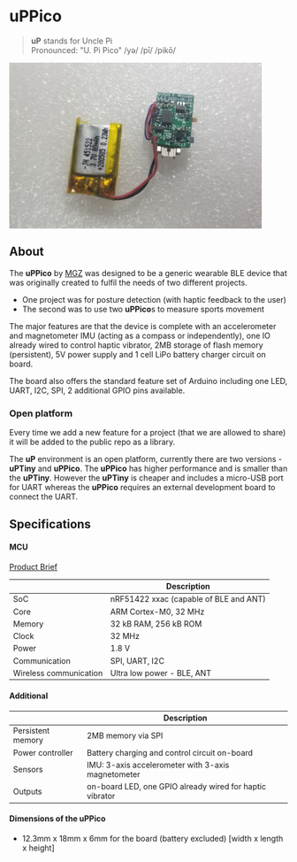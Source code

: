 # uPPico 
> **uP** stands for Uncle Pi <br />
> Pronounced: "U. Pi Pico"  /yə/ /pī/ /pikō/ 

<img alt="Photo of a uPPico connnected to a battery" src="https://raw.githubusercontent.com/MGZ-LLC/uPPico/main/media/uPPico-nRF51422.jpg" height=300 align=center>

## About

The **uPPico** by [MGZ](https://github.com/MGZ-LLC/MGZ-LLC/blob/main/README.md) was designed to be a generic wearable BLE device that was originally created to fulfil the needs of two different projects. 

- One project was for posture detection (with haptic feedback to the user)
- The second was to use two **uPPico**s to measure sports movement

The major features are that the device is complete with an accelerometer and magnetometer IMU (acting as a compass or independently), one IO already wired to control haptic vibrator, 2MB storage of flash memory (persistent), 5V power supply and 1 cell LiPo battery charger circuit on board. 

The board also offers the standard feature set of Arduino including one LED, UART, I2C, SPI, 2 additional GPIO pins available.

### Open platform

Every time we add a new feature for a project (that we are allowed to share) it will be added to the public repo as a library.

The **uP** environment is an open platform, currently there are two versions - **uPTiny** and **uPPico**. The **uPPico** has higher performance and is smaller than the **uPTiny**. However the **uPTiny** is cheaper and includes a micro-USB port for UART whereas the **uPPico** requires an external development board to connect the UART.



## Specifications
#### MCU

[Product Brief](https://www.mouser.com/pdfdocs/PRODBRIEFnRF51422.pdf)

||Description|
|---|---|
| SoC                    | nRF51422 xxac (capable of BLE and ANT) |
| Core                   | ARM Cortex-M0, 32 MHz                  |
| Memory                 | 32 kB RAM, 256 kB ROM                  |
| Clock                  | 32 MHz                                 |
| Power                  | 1.8 V                                  |
| Communication          | SPI, UART, I2C                         |
| Wireless communication | Ultra low power - BLE, ANT      |

#### Additional

|                   | Description                                        |
| ----------------- | -------------------------------------------------- |
| Persistent memory | 2MB memory via SPI                                 |
| Power controller  | Battery charging and control circuit on-board      |
| Sensors           | IMU: 3-axis accelerometer with 3-axis magnetometer |
| Outputs           | on-board LED, one GPIO already wired for haptic vibrator |



#### Dimensions of the uPPico

- 12.3mm x 18mm x 6mm for the board (battery excluded) [width x length x height]
